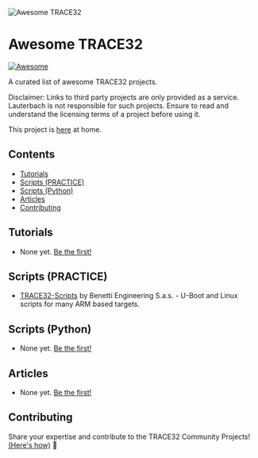 ![Awesome TRACE32](https://gitlab.com/lauterbach/resources/-/raw/0a1d63f6bf0159bbd9343ceefbece2bb127c2b53/img/awesome_trace32_banner_900x182.jpg)

# Awesome TRACE32

[![Awesome](https://awesome.re/badge.svg)](https://awesome.re)

A curated list of awesome TRACE32 projects.

Disclaimer: Links to third party projects are only provided as a service. Lauterbach is not responsible for such projects.
Ensure to read and understand the licensing terms of a project before using it.

This project is [here](https://gitlab.com/lauterbach/awesome-trace32) at home.

## Contents

- [Tutorials](#tutorials)
- [Scripts (PRACTICE)](#scripts-practice)
- [Scripts (Python)](#scripts-python)
- [Articles](#articles)
- [Contributing](#contributing)


## Tutorials

- None yet. [Be the first!](./CONTRIBUTING.md)

## Scripts (PRACTICE)

- [TRACE32-Scripts](https://github.com/Benetti-Engineering-sas/trace32-scripts) by Benetti Engineering S.a.s. - U-Boot and Linux scripts for many ARM based targets.

## Scripts (Python)

- None yet. [Be the first!](./CONTRIBUTING.md)

## Articles

- None yet. [Be the first!](./CONTRIBUTING.md)

## Contributing

Share your expertise and contribute to the TRACE32 Community Projects! [(Here's how)](./CONTRIBUTING.md) :rocket:
